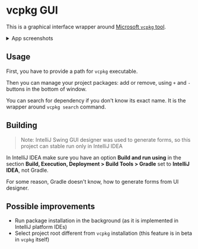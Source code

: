# vcpkg GUI

This is a graphical interface wrapper around 
[Microsoft `vcpkg` tool](https://github.com/microsoft/vcpkg).

<details>
<summary>App screenshots</summary>

![App screenshot](docs/screenshot.png)
![Add package screenshot](docs/add_package-screenshot.png)
</details>

## Usage

First, you have to provide a path for `vcpkg` executable.

Then you can manage your project packages: add or remove, using `+` 
and `-` buttons in the bottom of window.

You can search for dependency if you don't know its exact name. It is
the wrapper around `vcpkg search` command.

## Building

> Note: IntelliJ Swing GUI designer was used to generate forms, so 
> this project can stable run only in IntelliJ IDEA 

In IntelliJ IDEA make sure you have an option **Build and run using**
in the section **Build, Execution, Deployment > Build Tools > Gradle** 
set to **IntelliJ IDEA**, not Gradle.

For some reason, Gradle doesn't know, how to generate forms from 
UI designer.

## Possible improvements

* Run package installation in the background (as it is implemented 
  in IntelliJ platform IDEs)
* Select project root different from `vcpkg` installation (this 
  feature is in beta in `vcpkg` itself)
